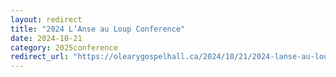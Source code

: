 ```yaml
---
layout: redirect
title: "2024 L’Anse au Loup Conference"
date: 2024-10-21
category: 2025conference
redirect_url: "https://olearygospelhall.ca/2024/10/21/2024-lanse-au-loup-conference/"
---
```


